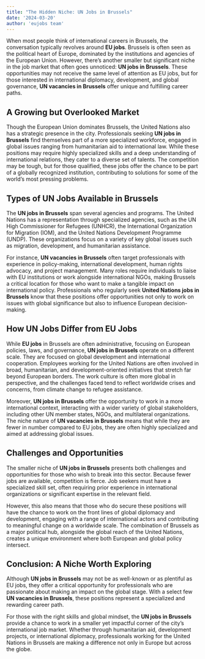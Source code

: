 ```yaml
---
title: "The Hidden Niche: UN Jobs in Brussels"
date: '2024-03-20'
author: 'eujobs team'
---
```


When most people think of international careers in Brussels, the conversation typically revolves around **EU jobs**. Brussels is often seen as the political heart of Europe, dominated by the institutions and agencies of the European Union. However, there’s another smaller but significant niche in the job market that often goes unnoticed: **UN jobs in Brussels**. These opportunities may not receive the same level of attention as EU jobs, but for those interested in international diplomacy, development, and global governance, **UN vacancies in Brussels** offer unique and fulfilling career paths.

## A Growing but Overlooked Market

Though the European Union dominates Brussels, the United Nations also has a strategic presence in the city. Professionals seeking **UN jobs in Brussels** find themselves part of a more specialized workforce, engaged in global issues ranging from humanitarian aid to international law. While these positions may require highly specialized skills and a deep understanding of international relations, they cater to a diverse set of talents. The competition may be tough, but for those qualified, these jobs offer the chance to be part of a globally recognized institution, contributing to solutions for some of the world’s most pressing problems.

## Types of UN Jobs Available in Brussels

The **UN jobs in Brussels** span several agencies and programs. The United Nations has a representation through specialized agencies, such as the UN High Commissioner for Refugees (UNHCR), the International Organization for Migration (IOM), and the United Nations Development Programme (UNDP). These organizations focus on a variety of key global issues such as migration, development, and humanitarian assistance.

For instance, **UN vacancies in Brussels** often target professionals with experience in policy-making, international development, human rights advocacy, and project management. Many roles require individuals to liaise with EU institutions or work alongside international NGOs, making Brussels a critical location for those who want to make a tangible impact on international policy. Professionals who regularly seek **United Nations jobs in Brussels** know that these positions offer opportunities not only to work on issues with global significance but also to influence European decision-making.

## How UN Jobs Differ from EU Jobs

While **EU jobs** in Brussels are often administrative, focusing on European policies, laws, and governance, **UN jobs in Brussels** operate on a different scale. They are focused on global development and international cooperation. Employees working for the United Nations are often involved in broad, humanitarian, and development-oriented initiatives that stretch far beyond European borders. The work culture is often more global in perspective, and the challenges faced tend to reflect worldwide crises and concerns, from climate change to refugee assistance.

Moreover, **UN jobs in Brussels** offer the opportunity to work in a more international context, interacting with a wider variety of global stakeholders, including other UN member states, NGOs, and multilateral organizations. The niche nature of **UN vacancies in Brussels** means that while they are fewer in number compared to EU jobs, they are often highly specialized and aimed at addressing global issues.

## Challenges and Opportunities

The smaller niche of **UN jobs in Brussels** presents both challenges and opportunities for those who wish to break into this sector. Because fewer jobs are available, competition is fierce. Job seekers must have a specialized skill set, often requiring prior experience in international organizations or significant expertise in the relevant field.

However, this also means that those who do secure these positions will have the chance to work on the front lines of global diplomacy and development, engaging with a range of international actors and contributing to meaningful change on a worldwide scale. The combination of Brussels as a major political hub, alongside the global reach of the United Nations, creates a unique environment where both European and global policy intersect.

## Conclusion: A Niche Worth Exploring

Although **UN jobs in Brussels** may not be as well-known or as plentiful as EU jobs, they offer a critical opportunity for professionals who are passionate about making an impact on the global stage. With a select few **UN vacancies in Brussels**, these positions represent a specialized and rewarding career path.

For those with the right skills and global mindset, the **UN jobs in Brussels** provide a chance to work in a smaller yet impactful corner of the city’s international job market. Whether through humanitarian aid, development projects, or international diplomacy, professionals working for the United Nations in Brussels are making a difference not only in Europe but across the globe.
